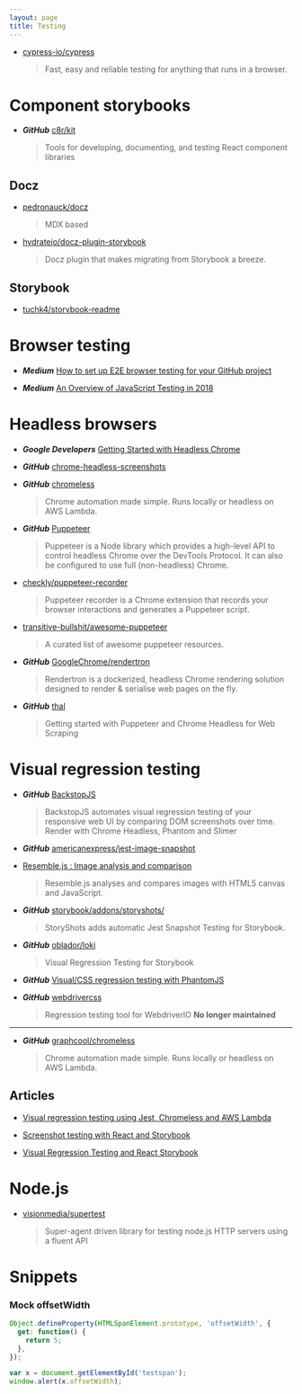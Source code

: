 ```yaml
---
layout: page
title: Testing
---
```


- [cypress-io/cypress](https://github.com/cypress-io/cypress)

  > Fast, easy and reliable testing for anything that runs in a browser.

# Component storybooks

- **_GitHub_** [c8r/kit](https://github.com/c8r/kit)

  > Tools for developing, documenting, and testing React component libraries

## Docz

- [pedronauck/docz](https://github.com/pedronauck/docz)

  > MDX based

- [hydrateio/docz-plugin-storybook](https://github.com/hydrateio/docz-plugin-storybook)

  > Docz plugin that makes migrating from Storybook a breeze.

## Storybook

- [tuchk4/storybook-readme](https://github.com/tuchk4/storybook-readme)

# Browser testing

- **_Medium_** [How to set up E2E browser testing for your GitHub project](https://hackernoon.com/how-to-set-up-e2e-browser-testing-for-your-github-project-89c24e15a84#.k0ww3req1)

- **_Medium_** [An Overview of JavaScript Testing in 2018](https://medium.com/welldone-software/an-overview-of-javascript-testing-in-2018-f68950900bc3)

# Headless browsers

- **_Google Developers_** [Getting Started with Headless Chrome](https://developers.google.com/web/updates/2017/04/headless-chrome)

- **_GitHub_** [chrome-headless-screenshots](https://github.com/schnerd/chrome-headless-screenshots)

- **_GitHub_** [chromeless](https://github.com/graphcool/chromeless)

  > Chrome automation made simple. Runs locally or headless on AWS Lambda.

- **_GitHub_** [Puppeteer](https://github.com/GoogleChrome/puppeteer)

  > Puppeteer is a Node library which provides a high-level API to control headless Chrome over the DevTools Protocol. It can also be configured to use full (non-headless) Chrome.

- [checkly/puppeteer-recorder](https://github.com/checkly/puppeteer-recorder)

  > Puppeteer recorder is a Chrome extension that records your browser interactions and generates a Puppeteer script.

- [transitive-bullshit/awesome-puppeteer](https://github.com/transitive-bullshit/awesome-puppeteer)

  > A curated list of awesome puppeteer resources.

- **_GitHub_** [GoogleChrome/rendertron](https://github.com/GoogleChrome/rendertron)

  > Rendertron is a dockerized, headless Chrome rendering solution designed to render & serialise web pages on the fly.

- **_GitHub_** [thal](https://github.com/emadehsan/thal)
  > Getting started with Puppeteer and Chrome Headless for Web Scraping

# Visual regression testing

- **_GitHub_** [BackstopJS](https://github.com/garris/BackstopJS)

  > BackstopJS automates visual regression testing of your responsive web UI by comparing DOM screenshots over time.
  > Render with Chrome Headless, Phantom and Slimer

- **_GitHub_** [americanexpress/jest-image-snapshot](https://github.com/americanexpress/jest-image-snapshot)

- [Resemble.js : Image analysis and comparison](https://huddle.github.io/Resemble.js/)

  > Resemble.js analyses and compares images with HTML5 canvas and JavaScript.

- **_GitHub_** [storybook/addons/storyshots/](https://github.com/storybooks/storybook/tree/master/addons/storyshots)

  > StoryShots adds automatic Jest Snapshot Testing for Storybook.

- **_GitHub_** [oblador/loki](https://github.com/oblador/loki)

  > Visual Regression Testing for Storybook

- **_GitHub_** [Visual/CSS regression testing with PhantomJS](https://github.com/Huddle/PhantomCSS)

- **_GitHub_** [webdrivercss](https://github.com/webdriverio/webdrivercss)
  > Regression testing tool for WebdriverIO
  > **No longer maintained**

---

- **_GitHub_** [graphcool/chromeless](https://github.com/graphcool/chromeless)
  > Chrome automation made simple. Runs locally or headless on AWS Lambda.

## Articles

- [Visual regression testing using Jest, Chromeless and AWS Lambda](https://novemberfive.co/blog/visual-regression-testing-jest-chromeless-lambda/)

- [Screenshot testing with React and Storybook](https://medium.com/bleeding-edge/screenshot-testing-with-react-and-storybook-19ab7e49ec92)

- [Visual Regression Testing and React Storybook](https://www.robinwieruch.de/visual-regression-testing-react-storybook/)

# Node.js

- [visionmedia/supertest](https://github.com/visionmedia/supertest)

  > Super-agent driven library for testing node.js HTTP servers using a fluent API

# Snippets

### Mock offsetWidth

```js
Object.defineProperty(HTMLSpanElement.prototype, 'offsetWidth', {
  get: function() {
    return 5;
  },
});

var x = document.getElementById('testspan');
window.alert(x.offsetWidth);
```
